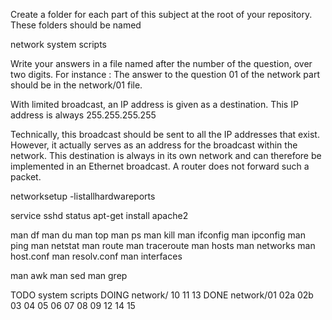 Create a folder for each part of this subject at the root of your repository. These folders should be named

network
system
scripts

Write your answers in a file named after the number of the question, over two digits. For instance : The answer to the question 01 of the network part should be in the network/01 file.

With limited broadcast, an IP address is given as a destination. This IP address is always 255.255.255.255

Technically, this broadcast should be sent to all the IP addresses that exist. However, it actually serves as an address for the broadcast within the network. This destination is always in its own network and can therefore be implemented in an Ethernet broadcast. A router does not forward such a packet.

networksetup -listallhardwareports

service sshd status
apt-get install apache2

man df
man du
man top
man ps
man kill
man ifconfig
man ipconfig
man ping
man netstat
man route
man traceroute
man hosts
man networks
man host.conf
man resolv.conf
man interfaces

man awk
man sed
man grep

TODO
	system
	scripts
DOING
	network/ 10 11 13
DONE
	network/01 02a 02b 03 04 05 06 07 08 09 12 14 15

